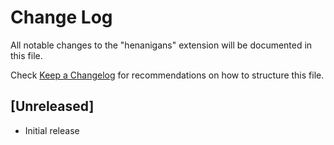 # Change Log

All notable changes to the "henanigans" extension will be documented in this file.

Check [Keep a Changelog](http://keepachangelog.com/) for recommendations on how to structure this file.

## [Unreleased]

- Initial release

